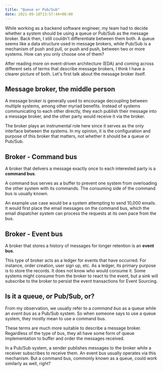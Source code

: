 ```yaml
---
title: "Queue or Pub/Sub"
date: 2021-09-18T13:57:44+08:00
---
```

While working as a backend software engineer, my team had to decide whether a system should be using a queue or Pub/Sub as the message broker. Back then, I still couldn't differentiate between them both. A queue seems like a data structure used in message brokers, while Pub/Sub is a mechanism of push and pull, or push and push, between two or more systems. How can you only choose one of them?

After reading more on event-driven architecture (EDA) and coming across different sets of terms that describe message brokers, I think I have a clearer picture of both. Let's first talk about the message broker itself.

## Message broker, the middle person

A message broker is generally used to encourage decoupling between multiple systems, among other myriad benefits. Instead of systems communicating to each other directly, they each publish their message into a message broker, and the other party would receive it via the broker.

The broker plays an instrumental role here since it serves as the only interface between the systems. In my opinion, it is the configuration and purpose of this broker that matters, not whether it should be a queue or Pub/Sub.

## Broker - Command bus

A broker that delivers a message exactly once to each interested party is a **command bus**.

A command bus serves as a buffer to prevent one system from overloading the other system with its commands. The consuming side of the command bus is usually known.

An example use case would be a system attempting to send 10,000 emails. It would first place the email messages on the command bus, which the email dispatcher system can process the requests at its own pace from the bus.

## Broker - Event bus

A broker that stores a history of messages for longer retention is an **event bus**.

This type of broker acts as a ledger for events that have occurred. For instance, order creation, user sign up, etc. As a ledger, its primary purpose is to store the records. It does not know who would consume it. Some systems might consume from the broker to react to the event, but a sink will subscribe to the broker to persist the event transactions for Event Sourcing.

## Is it a queue, or Pub/Sub, or?

From my observation, we usually refer to a *command bus* as a queue while an *event bus* as a Pub/Sub system. So when someone says to use a queue system, they mostly mean to use a command bus.

These terms are much more suitable to describe a message broker. Regardless of the type of bus, they all have some form of queue implementation to buffer and order the messages received.

In a Pub/Sub system, a sender publishes messages to the broker while a receiver subscribes to receive them. An event bus usually operates via this mechanism. But a command bus, commonly known as a queue, could work similarly as well, right?
